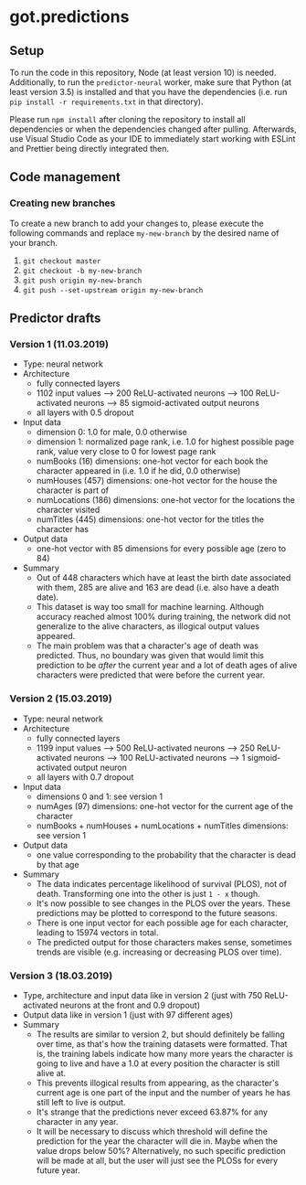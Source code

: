 # got.predictions

## Setup

To run the code in this repository, Node (at least version 10) is needed. Additionally, to run the `predictor-neural` worker, make sure that Python (at least version 3.5) is installed and that you have the dependencies (i.e. run `pip install -r requirements.txt` in that directory).

Please run `npm install` after cloning the repository to install all dependencies or when the dependencies changed after pulling. Afterwards, use Visual Studio Code as your IDE to immediately start working with ESLint and Prettier being directly integrated then.

## Code management

### Creating new branches

To create a new branch to add your changes to, please execute the following commands and replace `my-new-branch` by the desired name of your branch.

1. `git checkout master`
2. `git checkout -b my-new-branch`
3. `git push origin my-new-branch`
4. `git push --set-upstream origin my-new-branch`

## Predictor drafts

### Version 1 (11.03.2019)

- Type: neural network
- Architecture
  - fully connected layers
  - 1102 input values --> 200 ReLU-activated neurons --> 100 ReLU-activated neurons --> 85 sigmoid-activated output neurons
  - all layers with 0.5 dropout
- Input data
  - dimension 0: 1.0 for male, 0.0 otherwise
  - dimension 1: normalized page rank, i.e. 1.0 for highest possible page rank, value very close to 0 for lowest page rank
  - numBooks (16) dimensions: one-hot vector for each book the character appeared in (i.e. 1.0 if he did, 0.0 otherwise)
  - numHouses (457) dimensions: one-hot vector for the house the character is part of
  - numLocations (186) dimensions: one-hot vector for the locations the character visited
  - numTitles (445) dimensions: one-hot vector for the titles the character has
- Output data
  - one-hot vector with 85 dimensions for every possible age (zero to 84)
- Summary
  - Out of 448 characters which have at least the birth date associated with them, 285 are alive and 163 are dead (i.e. also have a death date).
  - This dataset is way too small for machine learning. Although accuracy reached almost 100% during training, the network did not generalize to the alive characters, as illogical output values appeared.
  - The main problem was that a character's age of death was predicted. Thus, no boundary was given that would limit this prediction to be _after_ the current year and a lot of death ages of alive characters were predicted that were before the current year.

### Version 2 (15.03.2019)

- Type: neural network
- Architecture
  - fully connected layers
  - 1199 input values --> 500 ReLU-activated neurons --> 250 ReLU-activated neurons --> 100 ReLU-activated neurons --> 1 sigmoid-activated output neuron
  - all layers with 0.7 dropout
- Input data
  - dimensions 0 and 1: see version 1
  - numAges (97) dimensions: one-hot vector for the current age of the character
  - numBooks + numHouses + numLocations + numTitles dimensions: see version 1
- Output data
  - one value corresponding to the probability that the character is dead by that age
- Summary
  - The data indicates percentage likelihood of survival (PLOS), not of death. Transforming one into the other is just `1 - x` though.
  - It's now possible to see changes in the PLOS over the years. These predictions may be plotted to correspond to the future seasons.
  - There is one input vector for each possible age for each character, leading to 15974 vectors in total.
  - The predicted output for those characters makes sense, sometimes trends are visible (e.g. increasing or decreasing PLOS over time).

### Version 3 (18.03.2019)

- Type, architecture and input data like in version 2 (just with 750 ReLU-activated neurons at the front and 0.9 dropout)
- Output data like in version 1 (just with 97 different ages)
- Summary
  - The results are similar to version 2, but should definitely be falling over time, as that's how the training datasets were formatted. That is, the training labels indicate how many more years the character is going to live and have a 1.0 at every position the character is still alive at.
  - This prevents illogical results from appearing, as the character's current age is one part of the input and the number of years he has still left to live is output.
  - It's strange that the predictions never exceed 63.87% for any character in any year.
  - It will be necessary to discuss which threshold will define the prediction for the year the character will die in. Maybe when the value drops below 50%? Alternatively, no such specific prediction will be made at all, but the user will just see the PLOSs for every future year.
